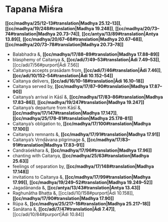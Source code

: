 # Tapana Miśra

**[[cc/madhya/25/12–13#translation|Madhya 25.12–13]]**, **[[cc/madhya/19/248#translation|Madhya 19.248]]**, **[[cc/madhya/20/73–74#translation|Madhya 20.73–74]]**, **[[cc/antya/13/89#translation|Antya 13.89]]**, **[[cc/madhya/20/67–68#translation|Madhya 20.67–68]]**, **[[cc/madhya/20/73–78#translation|Madhya 20.73–78]]**

* Balabhadra &, **[[cc/madhya/17/88–89#translation|Madhya 17.88–89]]**
* blasphemy of Caitanya &, **[[cc/adi/7/49–53#translation|Ādi 7.49–53]]**, [[cc/adi/7/56#purport|Ādi 7.56]]
* Caitanya accepts prasādam from, **[[cc/adi/7/46#translation|Ādi 7.46]]**, **[[cc/adi/10/152–54#translation|Ādi 10.152–54]]**
* Caitanya delivers, **[[cc/adi/16/10–18#translation|Ādi 16.10–18]]**
* Caitanya served by, **[[cc/madhya/17/87–90#translation|Madhya 17.87–90]]**
* Caitanya’s arrival in Kāśī &, **[[cc/madhya/17/83–86#translation|Madhya 17.83–86]]**, **[[cc/madhya/19/247#translation|Madhya 19.247]]**
* Caitanya’s departure from Kāśī &, **[[cc/madhya/17/147#translation|Madhya 17.147]]**, **[[cc/madhya/25/178–81#translation|Madhya 25.178–81]]**
* Caitanya’s obligation to, **[[cc/madhya/17/100#translation|Madhya 17.100]]**
* Caitanya’s remnants &, **[[cc/madhya/17/91#translation|Madhya 17.91]]**
* Caitanya’s Vṛndāvana pilgrimage &, **[[cc/madhya/17/83–91#translation|Madhya 17.83–91]]**
* Candraśekhara &, **[[cc/madhya/17/96#translation|Madhya 17.96]]**
* chanting with Caitanya, **[[cc/madhya/25/63#translation|Madhya 25.63]]**
* feelings of separation by, **[[cc/madhya/17/148#translation|Madhya 17.148]]**
* invitations to Caitanya &, **[[cc/madhya/17/99#translation|Madhya 17.99]]**, **[[cc/madhya/19/249–52#translation|Madhya 19.249–52]]**
* Jagadānanda &, **[[cc/antya/13/43#translation|Antya 13.43]]**
* Raghunātha Bhaṭṭa &, [[cc/adi/10/158#purport|Ādi 10.158]], **[[cc/madhya/17/90#translation|Madhya 17.90]]**
* Rūpa &, **[[cc/madhya/25/217–18#translation|Madhya 25.217–18]]**
* Sanātana &, **[[cc/adi/7/47#translation|Ādi 7.47]]**, [[cc/adi/10/84#purport|Ādi 10.84]]
